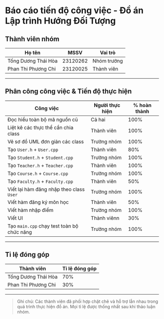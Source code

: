 # Báo cáo tiến độ công việc - Đồ án Lập trình Hướng Đối Tượng

## Thành viên nhóm

| Họ tên              | MSSV       | Vai trò        |
|---------------------|------------|----------------|
| Tống Dương Thái Hòa         | 23120262    | Nhóm trưởng    |
| Phan Thi Phương Chi          | 23120025    | Thành viên     |

---

## Phân công công việc & Tiến độ thực hiện

| Công việc                                        | Người thực hiện | % hoàn thành |
|--------------------------------------------------|------------------|---------------|
| Đọc hiểu toàn bộ mã nguồn cũ                     | Cả hai            | 100%          |
| Liệt kê các thực thể cần chia class              | Thành viên          | 100%          |
| Vẽ sơ đồ UML đơn giản các class                  | Trưởng nhóm           | 100%          |
| Tạo `User.h` + `User.cpp`                        | Thành viên          | 80%          |
| Tạo `Student.h` + `Student.cpp`                  | Trưởng nhóm           | 100%          |
| Tạo `Teacher.h` + `Teacher.cpp`                  | Thành viên          | 100%          |
| Tạo `Course.h` + `Course.cpp`                    | Trưởng nhóm           | 100%          |
| Tạo `Faculty.h` + `Faculty.cpp`                  | Thành viên          | 50%          |
| Viết lại hàm đăng nhập theo class `User`         | Trưởng nhóm           | 100%          |
| Viết hàm đăng ký môn học                         | Thành viên          | 50%          |
| Viết hàm nhập điểm                               | Trưởng nhóm           | 100%          |
| Viết UI                                          | Thành viênn          | 30%          |
| Tạo `main.cpp` chạy test toàn bộ chức năng       | Trưởng nhóm           | 100%          |
---

## Tỉ lệ đóng góp

| Thành viên      | Tỉ lệ đóng góp |
|------------------|----------------|
| Tống Dương Thái Hòa     | 70%            |
| Phan Thi Phương Chi       | 30%            |

---

> Ghi chú: Các thành viên đã phối hợp chặt chẽ và hỗ trợ lẫn nhau trong quá trình thực hiện đồ án. Mọi tỉ lệ được thống nhất sau khi thảo luận nhóm.
